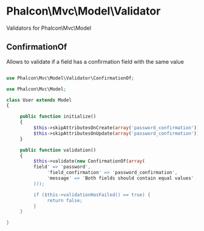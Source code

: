 
Phalcon\Mvc\Model\Validator
===========================

Validators for Phalcon\Mvc\Model

ConfirmationOf
--------------
Allows to validate if a field has a confirmation field with the same value

```php

use Phalcon\Mvc\Model\Validator\ConfirmationOf;

use Phalcon\Mvc\Model;

class User extends Model
{

     public function initialize()
     {
          $this->skipAttributesOnCreate(array('password_confirmation'));
          $this->skipAttributesOnUpdate(array('password_confirmation'));
     }

     public function validation()
     {
          $this->validate(new ConfirmationOf(array(
          field' => 'password',
               'field_confirmation' => 'password_confirmation',
               'message' => 'Both fields should contain equal values'
          )));

          if ($this->validationHasFailed() == true) {
               return false;
          }
     }

}

```
